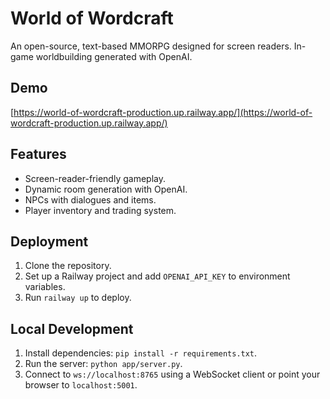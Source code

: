# World of Wordcraft
An open-source, text-based MMORPG designed for screen readers. In-game worldbuilding generated with OpenAI.

## Demo
[https://world-of-wordcraft-production.up.railway.app/](https://world-of-wordcraft-production.up.railway.app/)

## Features
- Screen-reader-friendly gameplay.
- Dynamic room generation with OpenAI.
- NPCs with dialogues and items.
- Player inventory and trading system.

## Deployment
1. Clone the repository.
2. Set up a Railway project and add `OPENAI_API_KEY` to environment variables.
3. Run `railway up` to deploy.

## Local Development
1. Install dependencies: `pip install -r requirements.txt`.
2. Run the server: `python app/server.py`.
3. Connect to `ws://localhost:8765` using a WebSocket client or point your browser to `localhost:5001`.
